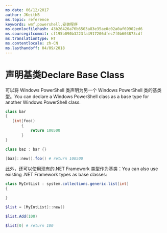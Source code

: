 ```yaml
---
ms.date: 06/12/2017
author: JKeithB
ms.topic: reference
keywords: wmf,powershell,安装程序
ms.openlocfilehash: 43b26426a76b6503a83e35ae0c02a0af69902ed6
ms.sourcegitcommit: cf195b090b3223fa4917206dfec7f0b603873cdf
ms.translationtype: HT
ms.contentlocale: zh-CN
ms.lasthandoff: 04/09/2018
---
```

# <a name="declare-base-class"></a><span data-ttu-id="d0ebe-102">声明基类</span><span class="sxs-lookup"><span data-stu-id="d0ebe-102">Declare Base Class</span></span>
<span data-ttu-id="d0ebe-103">可以将 Windows PowerShell 类声明为另一个 Windows PowerShell 类的基类型。</span><span class="sxs-lookup"><span data-stu-id="d0ebe-103">You can declare a Windows PowerShell class as a base type for another Windows PowerShell class.</span></span>

```powershell
class bar
{
   [int]foo()
       {
           return 100500
       }
}

class baz : bar {}

[baz]::new().foo() # return 100500
```

<span data-ttu-id="d0ebe-104">此外，还可以使用现有的.NET Framework 类型作为基类：</span><span class="sxs-lookup"><span data-stu-id="d0ebe-104">You can also use existing .NET Framework types as base classes:</span></span>

```powershell
class MyIntList : system.collections.generic.list[int]
{

}

$list = [MyIntList]::new()

$list.Add(100)

$list[0] # return 100
```